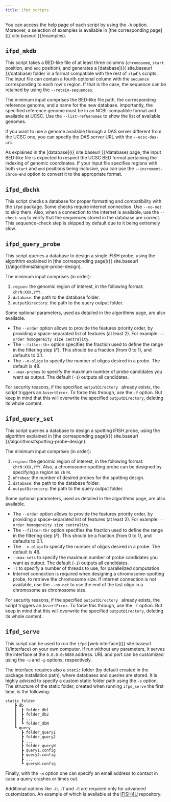 ```yaml
---
title: ifpd scripts
---
```


You can access the help page of each script by using the `-h` option. Moreover, a selection of examples is available in [the corresponding page]({{ site.baseurl }}/examples).

## `ifpd_mkdb`

This script takes a BED-like file of at least three columns (`chromosome`, `start` position, and `end` position), and generates a [database]({{ site.baseurl }}/database) folder in a format compatible with the rest of `ifpd`'s scripts. The input file can contain a fourth optional column with the `sequence` corresponding to each row's region. If that is the case, the sequence can be retained by using the `--retain-sequences`.

The minimum input comprises the BED-like file path, the corresponding reference genome, and a name for the new database. Importantly, the specified reference genome must be in an NCBI-compatible format and available at UCSC. Use the `--list-refGenomes` to show the list of available genomes.

If you want to use a genome available through a DAS server different from the UCSC one, you can specify the DAS server URL with the `--ucsc-das-uri`.

As explained in the [database]({{ site.baseurl }}/database) page, the input BED-like file is expected to respect the UCSC BED format pertaining the indexing of genomic coordinates. If your input file specifies regions with both `start` and `end` positions being inclusive, you can use the `--increment-chrom-end` option to convert it to the appropriate format.

## `ifpd_dbchk`

This script checks a database for proper formatting and compatibility with the `ifpd` package. Some checks require internet connection. Use `--no-net` to skip them. Also, when a connection to the internet is available, use the `--check-seq` to verify that the sequences stored in the database are correct. This sequence-check step is skipped by default due to it being extremely slow.

## `ifpd_query_probe`

This script queries a database to design a single iFISH probe, using the algorithm explained in [the corresponding page]({{ site.baseurl }}/algorithms#single-probe-design).

The minimum input comprises (in order):

1. `region`: the genomic region of interest, in the following format: `chrN:XXX,YYY`.
2. `database`: the path to the database folder.
3. `outputDirectory`: the path to the query output folder.

Some optional parameters, used as detailed in the algorithms page, are also available.

* The `--order` option allows to provide the features priority order, by providing a space-separated list of features (at least 2). For example: `--order homogeneity size centrality`.
* The `--filter-thr` option specifies the fraction used to define the range in the filtering step (*F*). This should be a fraction (from 0 to 1), and defaults to 0.1.
* The `--n-oligo` to specify the number of oligos desired in a probe. The default is 48.
* `--max-probes` to specify the maximum number of probe candidates you want as output. The default (`-1`) outputs all candidates.

For security reasons, if the specified `outputDirectory ` already exists, the script triggers an `AssertError`. To force this through, use the `-f` option. But keep in mind that this will overwrite the specified `outputDirectory`, deleting its whole content.

## `ifpd_query_set`

This script queries a database to design a spotting iFISH probe, using the algorithm explained in [the corresponding page]({{ site.baseurl }}/algorithms#spotting-probe-design).

The minimum input comprises (in order):

1. `region`: the genomic region of interest, in the following format: `chrN:XXX,YYY`. Also, a chromosome-spotting probe can be designed by specifying a region as `chrN`.
2. `nProbes`: the number of desired probes for the spotting design.
3. `database`: the path to the database folder.
4. `outputDirectory`: the path to the query output folder.

Some optional parameters, used as detailed in the algorithms page, are also available.

* The `--order` option allows to provide the features priority order, by providing a space-separated list of features (at least 2). For example: `--order homogeneity size centrality`.
* The `--filter-thr` option specifies the fraction used to define the range in the filtering step (*F*). This should be a fraction (from 0 to 1), and defaults to 0.1.
* The `--n-oligo` to specify the number of oligos desired in a probe. The default is 48.
* `--max-sets` to specify the maximum number of probe candidates you want as output. The default (`-1`) outputs all candidates.
* `-t` to specify a number of threads to use, for parallelized computation.
* Internet connection is required when designing a chromosome-spotting probe, to retrieve the chromosome size. If internet connection is not available, use the `--no-net` to use the end of the last oligo in a chromosome as chromosome size.

For security reasons, if the specified `outputDirectory ` already exists, the script triggers an `AssertError`. To force this through, use the `-f` option. But keep in mind that this will overwrite the specified `outputDirectory`, deleting its whole content.

## `ifpd_serve`

This script can be used to run the `ifpd` [web interface]({{ site.baseurl }}/interface) on your own computer. If run without any parameters, it serves the interface at the `0.0.0.0:8080` address. URL and port can be customized using the `-u` and `-p` options, respectively.

The interface requires also a `static` folder (by default created in the package installation path), where databases and queries are stored. It is highly advised to specify a custom static folder path using the `-s` option. The structure of the static folder, created when running `ifpd_serve` the first time, is the following:

```
static_folder
    ┣ db
    ┃  ┣ folder_db1
    ┃  ┣ folder_db2
    ┃  ┣ ...
    ┃  ┗ folder_dbN
    ┗ query
       ┣ folder_query1
       ┣ folder_query2
       ┣ ...
       ┣ folder_queryN
       ┣ query1.config
       ┣ query2.config
       ┣ ...
       ┗ queryN.config
```

Finally, with the `-m` option one can specify an email address to contact in case a query crashes or times out.

Additional options like `-H`, `-T` and `-R` are required only for advanced customization. An example of which is available at the [iFISH4U](http://github.com/ggirelli/iFISH4U) repository.
